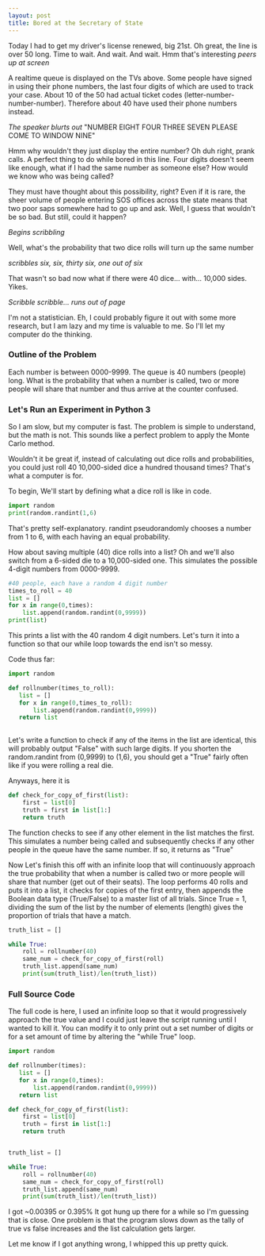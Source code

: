 ```yaml
---
layout: post
title: Bored at the Secretary of State
---
```


Today I had to get my driver's license renewed, big 21st.
Oh great, the line is over 50 long.
Time to wait. And wait. And wait.
Hmm that's interesting *peers up at screen*

A realtime queue is displayed on the TVs above. 
Some people have signed in using their phone numbers, the last four digits of which are used to track your case.
About 10 of the 50 had actual ticket codes (letter-number-number-number).
Therefore about 40 have used their phone numbers instead.

*The speaker blurts out*
"NUMBER EIGHT FOUR THREE SEVEN PLEASE COME TO WINDOW NINE"

Hmm why wouldn't they just display the entire number?
Oh duh right, prank calls. A perfect thing to do while bored in this line.
Four digits doesn't seem like enough, what if I had the same number as someone else?
How would we know who was being called?

They must have thought about this possibility, right? 
Even if it is rare, the sheer volume of people entering SOS offices across the state means that two poor saps somewhere had to go up and ask.
Well, I guess that wouldn't be so bad. But still, could it happen?

*Begins scribbling*

Well, what's the probability that two dice rolls will turn up the same number

*scribbles six, six, thirty six, one out of six*

That wasn't so bad now what if there were 40 dice... with... 10,000 sides.
Yikes.

*Scribble scribble... runs out of page*

I'm not a statistician.
Eh, I could probably figure it out with some more research, but I am lazy and my time is valuable to me. So I'll let my computer do the thinking.

### Outline of the Problem

Each number is between 0000-9999.
The queue is 40 numbers (people) long.
What is the probability that when a number is called, two or more people will share that number and thus arrive at the counter confused.


### Let's Run an Experiment in Python 3

So I am slow, but my computer is fast.
The problem is simple to understand, but the math is not.
This sounds like a perfect problem to apply the Monte Carlo method.

Wouldn't it be great if, instead of calculating out dice rolls and probabilities, you could just roll 40 10,000-sided dice a hundred thousand times?
That's what a computer is for.

To begin, We'll start by defining what a dice roll is like in code.

```python
import random
print(random.randint(1,6)
```

That's pretty self-explanatory. randint pseudorandomly chooses a number from 1 to 6, with each having an equal probability.

How about saving multiple (40) dice rolls into a list? Oh and we'll also switch from a 6-sided die to a 10,000-sided one. This simulates the possible 4-digit numbers from 0000-9999.

```python
#40 people, each have a random 4 digit number
times_to_roll = 40
list = []
for x in range(0,times):
    list.append(random.randint(0,9999))
print(list)
```

This prints a list with the 40 random 4 digit numbers.
Let's turn it into a function so that our while loop towards the end isn't so messy.

Code thus far:

```python
import random

def rollnumber(times_to_roll):
   list = []
   for x in range(0,times_to_roll):
       list.append(random.randint(0,9999))
   return list
   
```

Let's write a function to check if any of the items in the list are identical, this will probably output "False" with such large digits. If you shorten the random.randint from (0,9999) to (1,6), you should get a "True" fairly often like if you were rolling a real die.

Anyways, here it is

```python
def check_for_copy_of_first(list):
    first = list[0]
    truth = first in list[1:]
    return truth
```

The function checks to see if any other element in the list matches the first. This simulates a number being called and subsequently checks if any other people in the queue have the same number. If so, it returns as "True"

Now Let's finish this off with an infinite loop that will continuously approach the true probability that when a number is called two or more people will share that number (get out of their seats). The loop performs 40 rolls and puts it into a list, it checks for copies of the first entry, then appends the Boolean data type (True/False) to a master list of all trials. Since True = 1, dividing the sum of the list by the number of elements (length) gives the proportion of trials that have a match.

```python
truth_list = []

while True:
    roll = rollnumber(40)
    same_num = check_for_copy_of_first(roll)
    truth_list.append(same_num)
    print(sum(truth_list)/len(truth_list))
```


### Full Source Code

The full code is here, I used an infinite loop so that it would progressively approach the true value and I could just leave the script running until I wanted to kill it. You can modify it to only print out a set number of digits or for a set amount of time by altering the "while True" loop.

```python
import random

def rollnumber(times):
   list = []
   for x in range(0,times):
       list.append(random.randint(0,9999))
   return list

def check_for_copy_of_first(list):
    first = list[0]
    truth = first in list[1:]
    return truth


truth_list = []

while True:
    roll = rollnumber(40)
    same_num = check_for_copy_of_first(roll)
    truth_list.append(same_num)
    print(sum(truth_list)/len(truth_list))
```


I got ~0.00395 or 0.395% 
It got hung up there for a while so I'm guessing that is close.
One problem is that the program slows down as the tally of true vs false increases and the list calculation gets larger.

Let me know if I got anything wrong, I whipped this up pretty quick.
